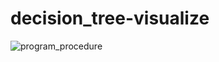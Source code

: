# decision_tree-visualize
![program_procedure](https://github.com/boobpoop/decision_tree-visualize/blob/master/decision-tree/20181128213253.png)

